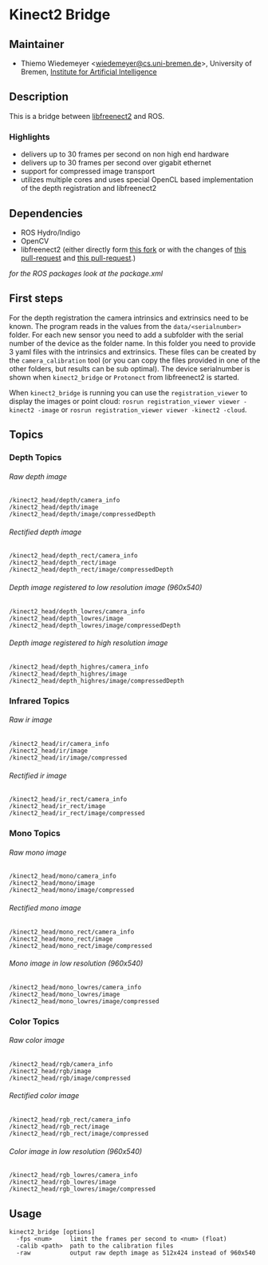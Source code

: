 # Kinect2 Bridge

## Maintainer

- Thiemo Wiedemeyer <<wiedemeyer@cs.uni-bremen.de>>, University of Bremen, [Institute for Artificial Intelligence](http://ai.uni-bremen.de/)

## Description

This is a bridge between [libfreenect2](https://github.com/OpenKinect/libfreenect2) and ROS.

### Highlights

- delivers up to 30 frames per second on non high end hardware
- delivers up to 30 frames per second over gigabit ethernet
- support for compressed image transport
- utilizes multiple cores and uses special OpenCL based implementation of the depth registration and libfreenect2

## Dependencies

- ROS Hydro/Indigo
- OpenCV
- libfreenect2 (either directly form [this fork](https://github.com/wiedemeyer/libfreenect2) or with the changes of [this pull-request](https://github.com/OpenKinect/libfreenect2/pull/48) and [this pull-request](https://github.com/OpenKinect/libfreenect2/pull/47).)

*for the ROS packages look at the package.xml*

## First steps

For the depth registration the camera intrinsics and extrinsics need to be known. The program reads in the values from the `data/<serialnumber>` folder. For each new sensor you need to add a subfolder with the serial number of the device as the folder name. In this folder you need to provide 3 yaml files with the intrinsics and extrinsics. These files can be created by the `camera_calibration` tool (or you can copy the files provided in one of the other folders, but results can be sub optimal). The device serialnumber is shown when `kinect2_bridge` or `Protonect` from libfreenect2 is started.

When `kinect2_bridge` is running you can use the `registration_viewer` to display the images or point cloud: `rosrun registration_viewer viewer -kinect2 -image` or `rosrun registration_viewer viewer -kinect2 -cloud`.

## Topics

### Depth Topics

###### Raw depth image
```
/kinect2_head/depth/camera_info
/kinect2_head/depth/image
/kinect2_head/depth/image/compressedDepth
```

###### Rectified depth image
```
/kinect2_head/depth_rect/camera_info
/kinect2_head/depth_rect/image
/kinect2_head/depth_rect/image/compressedDepth
```

###### Depth image registered to low resolution image (960x540)
```
/kinect2_head/depth_lowres/camera_info
/kinect2_head/depth_lowres/image
/kinect2_head/depth_lowres/image/compressedDepth
```

###### Depth image registered to high resolution image
```
/kinect2_head/depth_highres/camera_info
/kinect2_head/depth_highres/image
/kinect2_head/depth_highres/image/compressedDepth
```

### Infrared Topics

###### Raw ir image
```
/kinect2_head/ir/camera_info
/kinect2_head/ir/image
/kinect2_head/ir/image/compressed
```

###### Rectified ir image
```
/kinect2_head/ir_rect/camera_info
/kinect2_head/ir_rect/image
/kinect2_head/ir_rect/image/compressed
```

### Mono Topics

###### Raw mono image
```
/kinect2_head/mono/camera_info
/kinect2_head/mono/image
/kinect2_head/mono/image/compressed
```

###### Rectified mono image
```
/kinect2_head/mono_rect/camera_info
/kinect2_head/mono_rect/image
/kinect2_head/mono_rect/image/compressed
```

###### Mono image in low resolution (960x540)
```
/kinect2_head/mono_lowres/camera_info
/kinect2_head/mono_lowres/image
/kinect2_head/mono_lowres/image/compressed
```

### Color Topics

###### Raw color image
```
/kinect2_head/rgb/camera_info
/kinect2_head/rgb/image
/kinect2_head/rgb/image/compressed
```

###### Rectified color image
```
/kinect2_head/rgb_rect/camera_info
/kinect2_head/rgb_rect/image
/kinect2_head/rgb_rect/image/compressed
```

###### Color image in low resolution (960x540)
```
/kinect2_head/rgb_lowres/camera_info
/kinect2_head/rgb_lowres/image
/kinect2_head/rgb_lowres/image/compressed
```

## Usage

```
kinect2_bridge [options]
  -fps <num>     limit the frames per second to <num> (float)
  -calib <path>  path to the calibration files
  -raw           output raw depth image as 512x424 instead of 960x540
```


